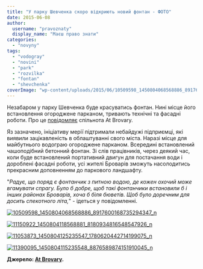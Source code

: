 ```yaml
---
title: "У парку Шевченка скоро відкриють новий фонтан - ФОТО"
date: 2015-06-08
author: 
  username: "pravoznaty"
  display_name: "Маєш право знати"
categories: 
  - "novyny"
tags: 
  - "vodogray"
  - "novini"
  - "park"
  - "rozvilka"
  - "fontan"
  - "shevchenka"
coverImage: "wp-content/uploads/2015/06/10509598_1450804068568886_8917600168735294347_n.jpg"
---
```


Незабаром у парку Шевченка буде красуватись фонтан. Нині місце його встановлення огороджене парканом, тривають технічні та фасадні роботи. Про це [повідомляє](https://www.facebook.com/atbrovary/posts/1450804265235533) спільнота At Brovary.

Яз зазначено, ініціативу мерії підтримали небайдужі підприємці, які виявили зацікавленість в облаштуванні свого міста. Наразі місце для майбутнього водограю огороджене парканом. Всередині встановлений чашоподібний бетонний фонтан. Зі слів працівників, через деякий час, коли буде встановлений портативний двигун для постачання води і дороблені фасадні роботи, усі жителі Броварів зможуть насолодитись прекрасним доповненням до паркового ландшафту.

"_Радує, що поряд є фонтанчик з питною водою, де кожен охочий може вгамувати спрагу. Було б добре, щоб такі фонтанчики встановили б і інших районах Броварів, хоча б біля бюветів. Щоб було доречним для досить спекотного літа,_" - ідеться у повідомленні.

[![10509598_1450804068568886_8917600168735294347_n](https://mpz.brovary.org/wp-content/uploads/2015/06/10509598_1450804068568886_8917600168735294347_n.jpg)](https://mpz.brovary.org/wp-content/uploads/2015/06/10509598_1450804068568886_8917600168735294347_n.jpg)

[![11150922_1450804118568881_8180934816548547926_n](https://mpz.brovary.org/wp-content/uploads/2015/06/11150922_1450804118568881_8180934816548547926_n.jpg)](https://mpz.brovary.org/wp-content/uploads/2015/06/11150922_1450804118568881_8180934816548547926_n.jpg)

[![11053873_1450804125235547_1780620442714199075_n](https://mpz.brovary.org/wp-content/uploads/2015/06/11053873_1450804125235547_1780620442714199075_n.jpg)](https://mpz.brovary.org/wp-content/uploads/2015/06/11053873_1450804125235547_1780620442714199075_n.jpg)

[![11390095_1450804115235548_8876589874151910045_n](https://mpz.brovary.org/wp-content/uploads/2015/06/11390095_1450804115235548_8876589874151910045_n.jpg)](https://mpz.brovary.org/wp-content/uploads/2015/06/11390095_1450804115235548_8876589874151910045_n.jpg)

**Джерело: [At Brovary](https://www.facebook.com/atbrovary/posts/1450804265235533).**
